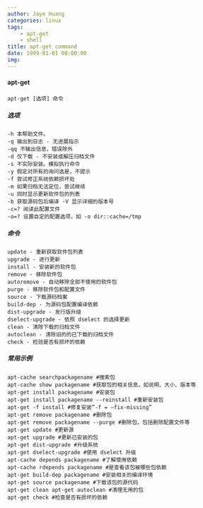 ```yaml
---
author: Jaye Huang
categories: linux
tags: 
    - apt-get 
    - shell
title: apt-get command
date: 1999-01-01 00:00:00
img:
---
```


#### apt-get

    apt-get [选项] 命令

##### 选项

    -h 本帮助文件。
    -q 输出到日志 - 无进展指示
    -qq 不输出信息，错误除外
    -d 仅下载 - 不安装或解压归档文件
    -s 不实际安装。模拟执行命令
    -y 假定对所有的询问选是，不提示
    -f 尝试修正系统依赖损坏处
    -m 如果归档无法定位，尝试继续
    -u 同时显示更新软件包的列表
    -b 获取源码包后编译 -V 显示详细的版本号
    -c=? 阅读此配置文件
    -o=? 设置自定的配置选项，如 -o dir::cache=/tmp

##### 命令

    update - 重新获取软件包列表
    upgrade - 进行更新
    install - 安装新的软件包
    remove - 移除软件包
    autoremove - 自动移除全部不使用的软件包
    purge - 移除软件包和配置文件
    source - 下载源码档案
    build-dep - 为源码包配置编译依赖
    dist-upgrade - 发行版升级
    dselect-upgrade - 依照 dselect 的选择更新
    clean - 清除下载的归档文件
    autoclean - 清除旧的的已下载的归档文件
    check - 检验是否有损坏的依赖

##### 常用示例

    apt-cache searchpackagename #搜索包
    apt-cache show packagename #获取包的相关信息，如说明、大小、版本等
    apt-get install packagename #安装包
    apt-get install packagename --reinstall #重新安装包
    apt-get -f install #修复安装”-f = –fix-missing”
    apt-get remove packagename #删除包
    apt-get remove packagename --purge #删除包，包括删除配置文件等
    apt-get update #更新源
    apt-get upgrade #更新已安装的包
    apt-get dist-upgrade #升级系统
    apt-get dselect-upgrade #使用 dselect 升级
    apt-cache depends packagename #了解使用依赖
    apt-cache rdepends packagename #是查看该包被哪些包依赖
    apt-get build-dep packagename #安装相关的编译环境
    apt-get source packagename #下载该包的源代码
    apt-get clean apt-get autoclean #清理无用的包
    apt-get check #检查是否有损坏的依赖
